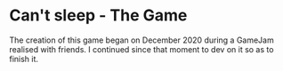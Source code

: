 # Can't sleep - The Game
The creation of this game began on December 2020 during a GameJam realised with friends.
I continued since that moment to dev on it so as to finish it.
